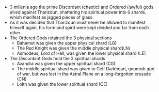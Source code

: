 - 3 millenia ago the prime Discordant (chaotic) and Ordered (lawful) gods allied against Tharizdun, shattering his spiritual power into 6 shards, which manifest as jagged pieces of glass.
- As it was decided that Tharizdun must never be allowed to manifest himself again, his form and spirit were kept divided and far from each other
- The Ordered Gods retained the 3 physical sections
	- Bahamut was given the upper physical shard (LG)
	- The Red Knight was given the middle physical shard(LN)
	- Asmodeus, Lord of Hell, was given the lower physical shard (LE)
- The Discordant Gods hold the 3 spiritual shards
	- Avandra was given the upper spiritual shard (CG)
	- The middle spiritual shard was given to Gelf Darkheart, gnomish god of war, but was lost in the Astral Plane on a long-forgotten crusade  (CN)
	- Lolth was given the lower spiritual shard (CE)
